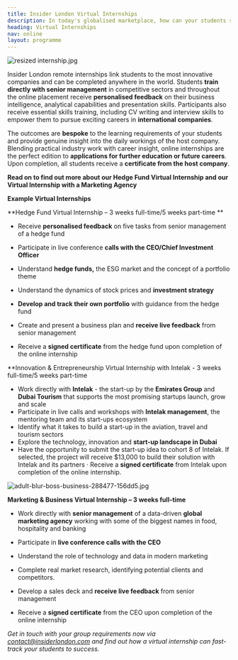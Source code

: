 ```yaml
---
title: Insider London Virtual Internships
description: In today's globalised marketplace, how can your students stand out?
heading: Virtual Internships
nav: online
layout: programme
---
```


![resized internship.jpg](/uploads/resized%20internship.jpg)

Insider London remote internships link students to the most innovative companies and can be completed anywhere in the world. Students **train directly with senior management** in competitive sectors and throughout the online placement receive **personalised feedback** on their business intelligence, analytical capabilities and presentation skills. Participants also receive essential skills training, including CV writing and interview skills to empower them to pursue exciting careers in **international companies**.

The outcomes are **bespoke** to the learning requirements of your students and provide genuine insight into the daily workings of the host company. Blending practical industry work with career insight, online internships are the perfect edition to **applications for further education or future careers**.  Upon completion, all students receive a **certificate from the host company**.

**Read on to find out more about our Hedge Fund Virtual Internship and our Virtual Internship with a Marketing Agency**

**Example Virtual Internships**

**Hedge Fund Virtual Internship – 3 weeks full-time/5 weeks part-time **

* Receive **personalised feedback** on five tasks from senior management of a hedge fund

* Participate in live conference **calls with the CEO/Chief Investment Officer**

* Understand **hedge funds,** the ESG market and the concept of a portfolio theme

* Understand the dynamics of stock prices and **investment strategy**

* **Develop and track their own portfolio** with guidance from the hedge fund

* Create and present a business plan and **receive live feedback** from senior management

* Receive a **signed certificate** from the hedge fund upon completion of the online internship

**Innovation & Entrepreneurship Virtual Internship with Intelak - 3 weeks full-time/5 weeks part-time

* Work directly with **Intelak** - the start-up by the **Emirates Group** and **Dubai Tourism** that supports the most promising startups launch, grow and scale
* Participate in live calls and workshops with **Intelak management**, the mentoring team and its start-ups ecosystem
* Identify what it takes to build a start-up in the aviation, travel and tourism sectors
* Explore the technology, innovation and **start-up landscape in Dubai**
* Have the opportunity to submit the start-up idea to cohort 8 of Intelak. If selected, the project will receive $13,000 to build their solution with Intelak and its partners
·      Receive a **signed certificate** from Intelak upon completion of the online internship.



![adult-blur-boss-business-288477-156dd5.jpg](/uploads/adult-blur-boss-business-288477-156dd5.jpg)

**Marketing & Business Virtual Internship – 3 weeks full-time**

* Work directly with **senior management** of a data-driven **global marketing agency** working with some of the biggest names in food, hospitality and banking

* Participate in **live conference calls with the CEO**

* Understand the role of technology and data in modern marketing

* Complete real market research, identifying potential clients and competitors.

* Develop a sales deck and **receive live feedback** from senior management

* Receive a **signed certificate** from the CEO upon completion of the online internship

*Get in touch with your group requirements now via [contact@insiderlondon.com](mailto:contact@insiderlondon.com) and find out how a virtual internship can fast-track your students to success.*
